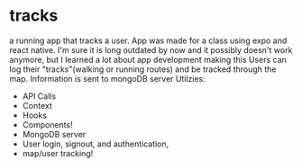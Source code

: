 # tracks
a running app that tracks a user. App was made for a class using expo and react native. I'm sure it is long outdated by now and it possibly doesn't work anymore, but I learned a lot about app development making this
Users can log their "tracks"(walking or running routes) and be tracked through the map. Information is sent to mongoDB server
Utilzies:
- API Calls
- Context
- Hooks
- Components!
- MongoDB server
- User login, signout, and authentication, 
- map/user tracking!
